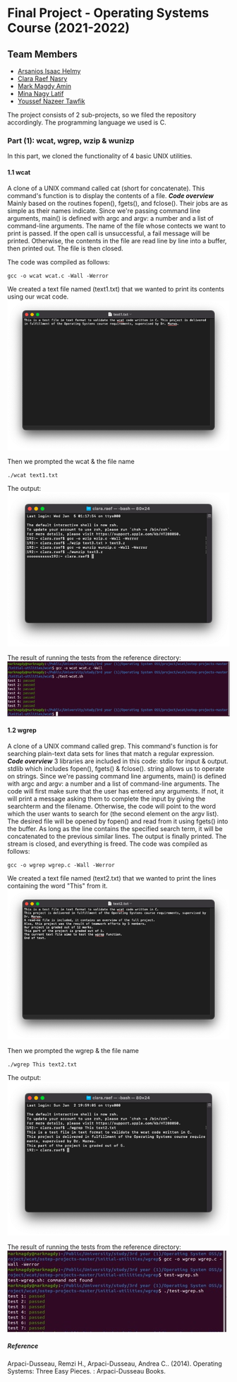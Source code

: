 # Final Project - Operating Systems Course (2021-2022)
## Team Members
- [Arsanios Isaac Helmy](https://github.com/arsaniisaac)
- [Clara Raef Nasry](https://github.com/Clara-Raef)
- [Mark Magdy Amin](https://github.com/markmagdy822000)
- [Mina Nagy Latif](https://github.com/MinaNagyLatif)
- [Youssef Nazeer Tawfik](https://github.com/Yousef-nazeer)

The project consists of 2 sub-projects, so we filed the repository accordingly. The programming language we used is C.

### Part (1): wcat, wgrep, wzip & wunizp
In this part, we cloned the functionality of 4 basic UNIX utilities.

#### 1.1 wcat
A clone of a UNIX command called cat (short for concatenate). This command's function is to display the contents of a file.
***Code overview***
Mainly based on the routines fopen(), fgets(), and fclose(). Their jobs are as simple as their names indicate.
Since we're passing command line arguments, main() is defined with argc and argv: a number and a list of command-line arguments.
The name of the file whose contects we want to print is passed. If the open call is unsuccessful, a fail message will be printed. Otherwise, the contents in the file are read line by line into a buffer, then printed out. The file is then closed.

The code was compiled as follows:
```
gcc -o wcat wcat.c -Wall -Werror
```
We created a text file named (text1.txt) that we wanted to print its contents using our wcat code.
![text1](https://github.com/Clara-Raef/OS-Final-Project/blob/main/Part%201/wcat/test/WCAT%20-%20Text%20file.png)

Then we prompted the wcat & the file name
```
./wcat text1.txt
```
The output:
![wcat](https://github.com/Clara-Raef/OS-Final-Project/blob/main/Part%201/wcat/test/WCAT%20TEXT.png)

The result of running the tests from the reference directory:
![Test](https://github.com/Clara-Raef/OS-Final-Project/blob/main/Part%201/wcat/test/WCAT%20TEST.jpeg)


#### 1.2 wgrep
A clone of a UNIX command called grep. This command's function is for searching plain-text data sets for lines that match a regular expression.
***Code overview***
3 libraries are included in this code: stdio for input & output. stdlib which includes fopen(), fgets() & fclose(). string allows us to operate on strings.
Since we're passing command line arguments, main() is defined with argc and argv: a number and a list of command-line arguments.
The code will first make sure that the user has entered any arguments. If not, it will print a message asking them to complete the input by giving the searchterm and the filename. Otherwise, the code will point to the word which the user wants to search for (the second element on the argv list). The desired file will be opened by fopen() and read from it using fgets() into the buffer. As long as the line contains the specified search term, it will be concatenated to the previous similar lines. The output is finally printed. The stream is closed, and everything is freed.
The code was compiled as follows:
```
gcc -o wgrep wgrep.c -Wall -Werror
```
We created a text file named (text2.txt) that we wanted to print the lines containing the word "This" from it.
![text2](https://github.com/Clara-Raef/OS-Final-Project/blob/main/Part%201/wgrep/test/WGREP%20-%20Text%20file.png)

Then we prompted the wgrep & the file name
```
./wgrep This text2.txt
```
The output:
![wgrep](https://github.com/Clara-Raef/OS-Final-Project/blob/main/Part%201/wgrep/test/WGREP.png)

The result of running the tests from the reference directory:
![Test](https://github.com/Clara-Raef/OS-Final-Project/blob/main/Part%201/wgrep/test/WGREP%20TEST.jpeg)



##### Reference
Arpaci-Dusseau, Remzi H., Arpaci-Dusseau, Andrea C.. (2014). Operating Systems: Three Easy Pieces. : Arpaci-Dusseau Books.




